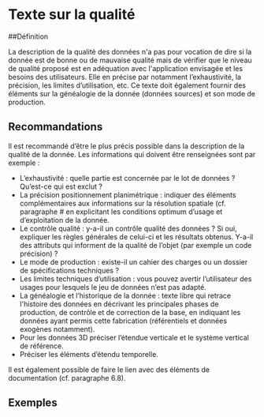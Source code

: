 
<!-- Begin @dataLiStatement.md -->

# Texte sur la qualité

##Définition

La description de la qualité des données n'a pas pour vocation de dire si la donnée est de bonne ou de mauvaise qualité mais de vérifier que le niveau de qualité proposé est en adéquation avec l'application envisagée et les besoins des utilisateurs.
Elle en précise par notamment l’exhaustivité, la précision, les limites d’utilisation, etc.
Ce texte doit également fournir des éléments sur la généalogie de la donnée (données sources) et son mode de production.

## Recommandations

Il est recommandé d’être le plus précis possible dans la description de la qualité de la donnée. Les informations qui doivent être renseignées sont par exemple :
- L’exhaustivité : quelle partie est concernée par le lot de données ? Qu’est-ce qui est exclut ?
- La précision positionnement planimétrique : indiquer des éléments complémentaires aux informations sur la résolution spatiale (cf. paragraphe # en explicitant les conditions optimum d’usage et d’exploitation de la donnée.
- Le contrôle qualité : y-a-il un contrôle qualité des données ? Si oui, expliquer les règles générales de celui-ci et les résultats obtenus. Y-a-il des attributs qui informent de la qualité de l’objet (par exemple un code précision) ?
- Le mode de production : existe-il un cahier des charges ou un dossier de spécifications techniques ?
- Les limites techniques d’utilisation : vous pouvez avertir l’utilisateur des usages pour lesquels le jeu de données n’est pas adapté.
- La généalogie et l’historique de la donnée : texte libre qui retrace l'histoire des données en décrivant les principales phases de production, de contrôle et de correction de la base, en indiquant les données ayant permis cette fabrication (référentiels et données exogènes notamment).
- Pour les données 3D préciser l’étendue verticale et le système vertical de référence.
- Préciser les éléments d’étendu temporelle.

Il est également possible de faire le lien avec des éléments de documentation (cf. paragraphe 6.8).

## Exemples

<!-- End @dataLiStatement.md -->

